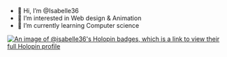 - 👋 Hi, I’m @Isabelle36
- 👀 I’m interested in Web design & Animation
- 🌱 I’m currently learning Computer science

[![An image of @isabelle36's Holopin badges, which is a link to view their full Holopin profile](https://holopin.me/isabelle36)](https://holopin.io/@isabelle36)
<!---
Isabelle36/Isabelle36 is a ✨ special ✨ repository because its `README.md` (this file) appears on your GitHub profile.
You can click the Preview link to take a look at your changes.
--->

